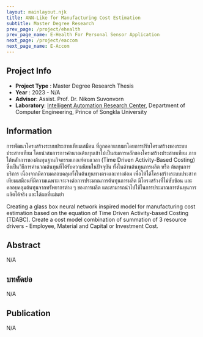 ```yaml
---
layout: mainlayout.njk
title: ANN-Like for Manufacturing Cost Estimation
subtitle: Master Degree Research
prev_page: /project/ehealth
prev_page_name: E-Health For Personal Sensor Application
next_page: /project/eaccom
next_page_name: E-Accom
---
```


## Project Info

- **Project Type** : Master Degree Research Thesis
- **Year** : 2023 - N/A
- **Advisor**: Assist. Prof. Dr. Nikom Suvonvorn
- **Laboratory**: [Intelligent Automation Research Center](https://iarc.psu.ac.th), Department of Computer Engineering, Prince of Songkla University

## Information

การพัฒนาโครงสร้างระบบประสาทเทียมเสมือน ที่ถูกออกแบบมาโดยการปรับโครงสร้างของระบบประสาทเทียม โดยนำสมการการคำนวณต้นทุนเข้าไปเป็นสมการหลักของโครงสร้างประสาทเทียม ภายใต้หลักการของต้นทุนฐานกิจกรรมเกณฑ์ตามเวลา (Time Driven Activity-Based Costing) ซึ่งเป็นวิธีการคำนวณต้นทุนที่ได้รับความนิยมในปัจจุบัน ทั้งในด้านต้นทุนการผลิต หรือ ต้นทุนการบริการ เนื่องจากมีความคลอบคลุมทั้งในต้นทุนทางตรงและทางอ้อม เพื่อให้ได้โครงสร้างระบบประสาทเทียมเสมือนที่มีความเฉพาะเจาะจงต่อการประมาณการต้นทุนการผลิต มีโครงสร้างที่ไม่ซับซ้อน และคลอบคลุมต้นทุนจากทรัพยากรต่าง ๆ ของการผลิต และสามารถนำไปใช้ในการประมาณการต้นทุนการผลิตได้จริง และได้ผลที่แม่นยำ

Creating a glass box neural network inspired model for manufacturing cost estimation based on the equation of Time Driven Activity-based Costing (TDABC). Create a cost model combination of summation of 3 resource drivers - Employee, Material and Capital or Investment Cost.

## Abstract

N/A

## บทคัดย่อ

N/A

## Publication

N/A
